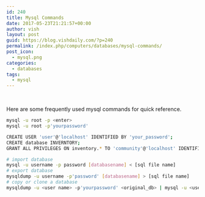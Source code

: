 ```yaml
---
id: 240
title: Mysql Commands
date: 2017-05-23T21:21:57+00:00
author: vish
layout: post
guid: https://blog.vishdaily.com/?p=240
permalink: /index.php/computers/databases/mysql-commands/
post_icon:
  - mysql.png
categories:
  - databases
tags:
  - mysql
---
```

&nbsp;

Here are some frequently used mysql commands for quick reference.

```bash
mysql -u root -p <enter>
mysql -u root -p'yourpassword'
```

```bash
CREATE USER 'user'@'localhost' IDENTIFIED BY 'your_password';
CREATE database INVERNTORY;
GRANT ALL PRIVILEGES ON inventory.* TO 'community'@'localhost' IDENTIFIED BY 'password' WITH GRANT OPTION;

```

```bash
# import database 
mysql -u username -p password [databasename] < [sql file name]
# export database 
mysqldump -u username -p'password' [databasename] > [sql file name] 
# copy or clone a database
mysqldump -u <user name> -p'yourpassword' <original_db> | mysql -u <user name> -p'yourpassword' <new db>

```

&nbsp;